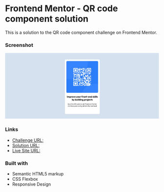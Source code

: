 # Frontend Mentor - QR code component solution

This is a solution to the QR code component challenge on Frontend Mentor.

### Screenshot

![Screenshot](./screenshot.jpg)

### Links

- [Challenge URL:](https://www.frontendmentor.io/challenges/qr-code-component-iux_sIO_H)  
- [Solution URL:](https://your-solution-url.com)
- [Live Site URL:](https://your-live-site-url.com)


### Built with

- Semantic HTML5 markup
- CSS Flexbox
- Responsive Design
